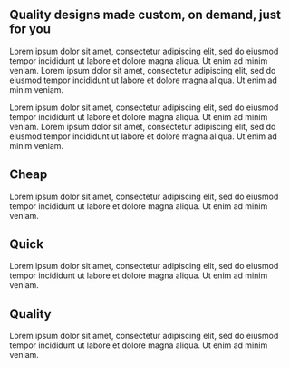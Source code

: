 ## Quality designs made custom, on demand, just for you 

Lorem ipsum dolor sit amet, consectetur adipiscing elit, sed do eiusmod tempor incididunt ut labore et dolore magna aliqua. Ut enim ad minim veniam. Lorem ipsum dolor sit amet, consectetur adipiscing elit, sed do eiusmod tempor incididunt ut labore et dolore magna aliqua. Ut enim ad minim veniam.

Lorem ipsum dolor sit amet, consectetur adipiscing elit, sed do eiusmod tempor incididunt ut labore et dolore magna aliqua. Ut enim ad minim veniam. Lorem ipsum dolor sit amet, consectetur adipiscing elit, sed do eiusmod tempor incididunt ut labore et dolore magna aliqua. Ut enim ad minim veniam.

## Cheap
Lorem ipsum dolor sit amet, consectetur adipiscing elit, sed do eiusmod tempor incididunt ut labore et dolore magna aliqua. Ut enim ad minim veniam.

## Quick
Lorem ipsum dolor sit amet, consectetur adipiscing elit, sed do eiusmod tempor incididunt ut labore et dolore magna aliqua. Ut enim ad minim veniam.

## Quality
Lorem ipsum dolor sit amet, consectetur adipiscing elit, sed do eiusmod tempor incididunt ut labore et dolore magna aliqua. Ut enim ad minim veniam.
